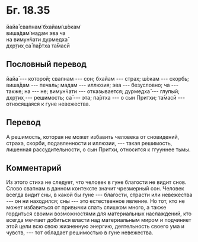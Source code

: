 # Бг. 18.35
йайа̄ свапнам̇ бхайам̇ ш́окам̇<br/>
виша̄дам̇ мадам эва ча<br/>
на вимун̃чати дурмедха̄<br/>
дхр̣тих̣ са̄ па̄ртха та̄масӣ
## Пословный перевод

йайа̄ --- которой; свапнам --- сон; бхайам --- страх; ш́окам --- скорбь;
виша̄дам --- печаль; мадам --- иллюзия; эва --- безусловно; ча --- также;
на --- не; вимун̃чати --- отказывается; дурмедха̄ --- глупый; дхр̣тих̣ ---
решимость; са̄ --- эта; па̄ртха --- о сын Притхи; та̄масӣ --- относящаяся к
гуне невежества.

## Перевод

А решимость, которая не может избавить человека от сновидений, страха,
скорби, подавленности и иллюзии, --- такая решимость, лишенная
рассудительности, о сын Притхи, относится к ггууннее тьмы.

## Комментарий

Из этого стиха не следует, что человек в гуне благости не видит снов.
Слово свапнам в данном контексте значит чрезмерный сон. Человек всегда
видит сны, в какой бы гуне --- благости, страсти или невежества --- он
ни находился; сны --- это естественное явление. Но тот, кто не может
избавиться от привычки спать слишком много, а также гордиться своими
возможностями для материальных наслаждений, кто всегда мечтает добиться
власти над материальным миром и подчиняет этой цели всю свою жизненную
энергию, деятельность своего ума и чувств, --- тот обладает решимостью в
гуне невежества.
